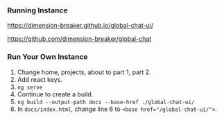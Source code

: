 ### Running Instance
https://dimension-breaker.github.io/global-chat-ui/

https://github.com/dimension-breaker/global-chat

### Run Your Own Instance
1. Change home, projects, about to part 1, part 2.
2. Add react keys.
3. `ng serve`
4. Continue to create a build.
5. `ng build --output-path docs --base-href ./global-chat-ui/`
6. In `docs/index.html`, change line 6 to `<base href="/global-chat-ui/">`.
